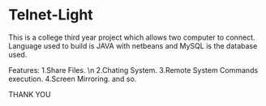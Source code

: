 # Telnet-Light

This is a college third year project which allows two computer to connect. 
Language used to build is JAVA with netbeans and MySQL is the database used. 

Features: 
1.Share Files. \n
2.Chating System. 
3.Remote System Commands execution. 
4.Screen Mirroring. 
and so.

THANK YOU
